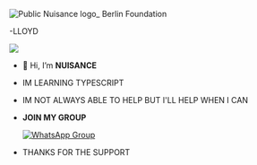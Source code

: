 ![Public Nuisance logo_ Berlin Foundation](https://user-images.githubusercontent.com/88751177/139162118-4b704ae1-d9ec-410d-824f-17ebf8acf2b5.jpg)

-LLOYD

<img src="https://readme-typing-svg.herokuapp.com/?lines=Welcome+to+Nuisance's+GitHub&font=Fira%20Code&center=true&width=380&height=50">

- 👋 Hi, I’m **NUISANCE**

- IM LEARNING TYPESCRIPT

- IM NOT ALWAYS ABLE TO HELP BUT I'LL HELP WHEN I CAN

- **JOIN MY GROUP**

   [![WhatsApp Group](https://img.shields.io/badge/WhatsApp-25D366?style=for-the-badge&logo=whatsapp&logoColor=white)](https://chat.whatsapp.com/IRbdcY5Kxr0IIxfWhlpfr4)

- THANKS FOR THE SUPPORT
